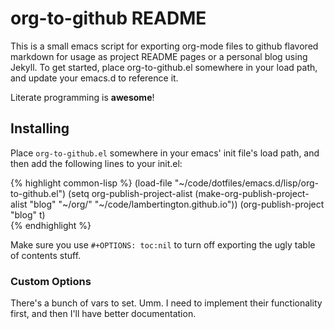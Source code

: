 # org-to-github README

This is a small emacs script for exporting org-mode files to github flavored markdown for usage as project README pages or a personal blog using Jekyll. To get started, place org-to-github.el somewhere in your load path, and update your emacs.d to reference it. 

Literate programming is **awesome**! 

## Installing

Place `org-to-github.el` somewhere in your emacs' init file's load path, and then add the following lines to your init.el:

{% highlight common-lisp %}
(load-file "~/code/dotfiles/emacs.d/lisp/org-to-github.el")
(setq org-publish-project-alist
      (make-org-publish-project-alist
       "blog"
       "~/org/"
       "~/code/lambertington.github.io"))
(org-publish-project "blog" t)                             
{% endhighlight %}

Make sure you use `#+OPTIONS: toc:nil` to turn off exporting the ugly table of contents stuff.

### Custom Options

There's a bunch of vars to set. Umm. I need to implement their functionality first, and then I'll have better documentation.
